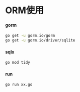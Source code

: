 ORM使用
=


#### gorm
```bash
go get -u gorm.io/gorm
go get -u gorm.io/driver/sqlite
```

#### sqlx
```bash
go mod tidy
```

#### run
```bash
go run xx.go
```
